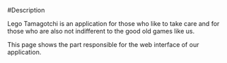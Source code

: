 #Description

Lego Tamagotchi is an application for those who like to take care and for those who are also not indifferent to the good old games like us.

This page shows the part responsible for the web interface of our application.
